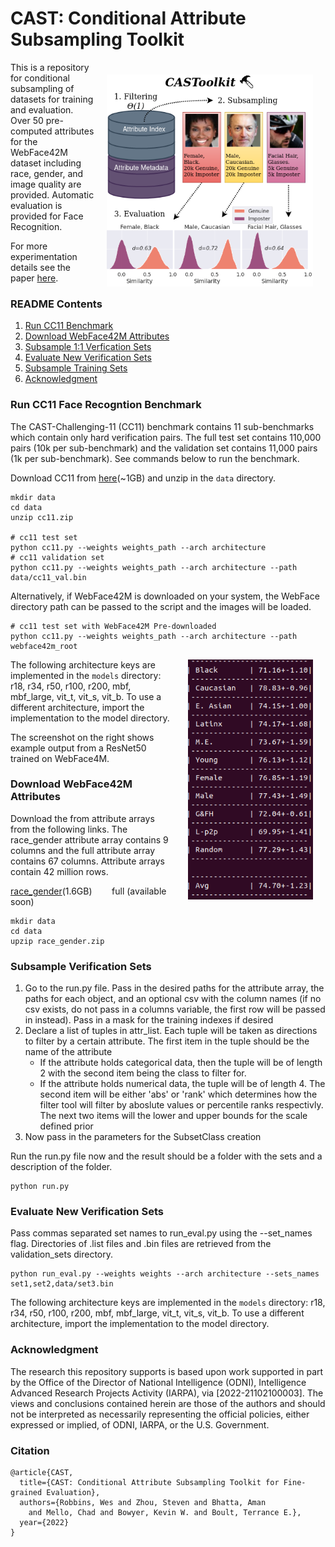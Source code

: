 # CAST: Conditional Attribute Subsampling Toolkit
<img align="right" src="assets/overview.png" style="margin:20px 20px 0px 20px" width="330"/> This is a repository for conditional subsampling of datasets for training and evaluation. Over 50 pre-computed attributes for the WebFace42M dataset including race, gender, and image quality are provided. Automatic evaluation is provided for Face Recognition.

For more experimentation details see the paper [here]().

### README Contents
1. [Run CC11 Benchmark](#Run-CC11-Face-Recogntion-Benchmark)
2. [Download WebFace42M Attributes](#Download-WebFace42M-Attributes)
3. [Subsample 1:1 Verfication Sets](#Subsample-1:1-Verfication-Sets)
4. [Evaluate New Verification Sets](#Evaluate-New-Verification-Sets)
5. [Subsample Training Sets](#Subsample-Training-Sets)
6. [Acknowledgment](#Acknowledgment)



### Run CC11 Face Recogntion Benchmark
The CAST-Challenging-11 (CC11) benchmark contains 11 sub-benchmarks which contain only hard verification pairs. The full test set contains 110,000 pairs (10k per sub-benchmark) and the validation set contains 11,000 pairs (1k per sub-benchmark). See commands below to run the benchmark.

Download CC11 from [here](https://drive.google.com/file/d/1cUIcFnBwVWZq44fPpofOJXUqD37ue7c9/view?usp=sharing)(~1GB) and unzip in the `data` directory.

```
mkdir data
cd data
unzip cc11.zip

# cc11 test set
python cc11.py --weights weights_path --arch architecture
# cc11 validation set
python cc11.py --weights weights_path --arch architecture --path data/cc11_val.bin
```
Alternatively, if WebFace42M is downloaded on your system, the WebFace directory path can be passed to the script and the images will be loaded.
```
# cc11 test set with WebFace42M Pre-downloaded
python cc11.py --weights weights_path --arch architecture --path webface42m_root
```
<img align="right" src="assets/ex_results.png" style="margin:0px 20px 0px 20px" width="200"/>

The following architecture keys are implemented in the `models` directory: r18, r34, r50, r100, r200, mbf, mbf_large, vit_t, vit_s, vit_b. To use a different architecture, import the implementation to the model directory.

The screenshot on the right shows example output from a ResNet50 trained on WebFace4M.

### Download WebFace42M Attributes
Download the from attribute arrays from the following links. The race_gender attribute array contains 9 columns and the full attribute array contains 67 columns. Attribute arrays contain 42 million rows.

[race_gender](https://drive.google.com/file/d/1gVxGPJNgCC_ot3vfwxxWtIkY8W0YC7L_/view?usp=sharing)(1.6GB) &nbsp;&nbsp;&nbsp;&nbsp;&nbsp;&nbsp; full (available soon)

```
mkdir data
cd data
upzip race_gender.zip
```



### Subsample Verification Sets

1. Go to the run.py file. Pass in the desired paths for the attribute array, the paths for each object, and an optional csv with the column names (if no csv exists, do not pass in a columns variable, the first row will be passed in instead). Pass in a mask for the training indexes if desired
2. Declare a list of tuples in attr_list. Each tuple will be taken as directions to filter by a certain attribute. The first item in the tuple should be the name of the attribute
   - If the attribute holds categorical data, then the tuple will be of length 2 with the second item being the class to filter for. 
   - If the attribute holds numerical data, the tuple will be of length 4. The second item will be either 'abs' or 'rank' which determines how the filter      tool will filter by aboslute values or percentile ranks respectivly. The next two items will the lower and upper bounds for the scale defined prior
3. Now pass in the parameters for the SubsetClass creation

Run the run.py file now and the result should be a folder with the sets and a description of the folder.
```
python run.py
```

### Evaluate New Verification Sets
Pass commas separated set names to run_eval.py using the --set_names flag. Directories of .list files and .bin files are retrieved from the validation_sets directory.
```
python run_eval.py --weights weights --arch architecture --sets_names set1,set2,data/set3.bin
```
The following architecture keys are implemented in the `models` directory: r18, r34, r50, r100, r200, mbf, mbf_large, vit_t, vit_s, vit_b. To use a different architecture, import the implementation to the model directory.


### Acknowledgment
The research this repository supports is based upon work supported in part by the Office of the Director of National Intelligence (ODNI), Intelligence Advanced Research Projects Activity (IARPA), via [2022-21102100003]. The views and conclusions contained herein are those of the authors and should not be interpreted as necessarily representing the official policies, either expressed or implied, of ODNI, IARPA, or the U.S. Government.

### Citation
```
@article{CAST,
  title={CAST: Conditional Attribute Subsampling Toolkit for Fine-grained Evaluation},
  authors={Robbins, Wes and Zhou, Steven and Bhatta, Aman
    and Mello, Chad and Bowyer, Kevin W. and Boult, Terrance E.},
  year={2022}
}
```
